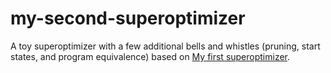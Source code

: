 # my-second-superoptimizer

A toy superoptimizer with a few additional bells and whistles (pruning, start states, and program equivalence) based on [My first superoptimizer](https://austinhenley.com/blog/superoptimizer.html).
